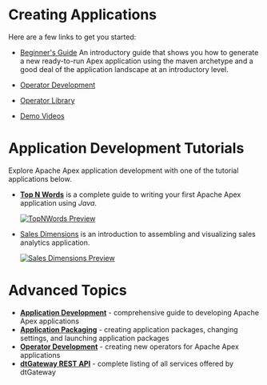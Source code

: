 Creating Applications
=====================

Here are a few links to get you started:

- [Beginner's Guide](/beginner) An introductory guide that shows you how to generate a new
  ready-to-run Apex application using the maven archetype and a good deal of the application
  landscape at an introductory level.

- [Operator Development](/operator_development)

- [Operator Library](/library_operators)

- [Demo Videos](/demo_videos)



Application Development Tutorials
=================================

Explore Apache Apex application development with one of the tutorial applications below.


* **[Top N Words](tutorials/topnwords.md)** is a complete guide to writing your first Apache Apex application using *Java*.

    [![TopNWords Preview](tutorials/images/topnwords/image26.png)](tutorials/topnwords.md)

* [Sales Dimensions](tutorials/salesdimensions.md) is an introduction to assembling and visualizing sales analytics application.

    [![Sales Dimensions Preview](tutorials/images/sales_dimensions/preview.png)](tutorials/salesdimensions.md)



Advanced Topics
===============


- **[Application Development](application_development.md)** - comprehensive guide to developing Apache Apex applications
- **[Application Packaging](application_packages.md)** - creating application packages, changing settings, and launching application packages
- **[Operator Development](operator_development.md)** - creating new operators for Apache Apex applications
- **[dtGateway REST API](dtgateway_api.md)** - complete listing of all services offered by dtGateway
